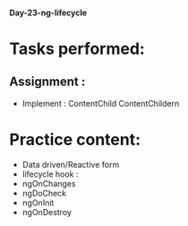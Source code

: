 #### Day-23-ng-lifecycle
# Tasks performed:

## Assignment :
<!-- No assignment for today -->
<!-- We have implemented : 
    ViewChild
    ViewChildren
  -->
- Implement :
    ContentChild
    ContentChildern


# Practice content:
- Data driven/Reactive form
- lifecycle hook : 
- ngOnChanges
- ngDoCheck
- ngOnInit
- ngOnDestroy
